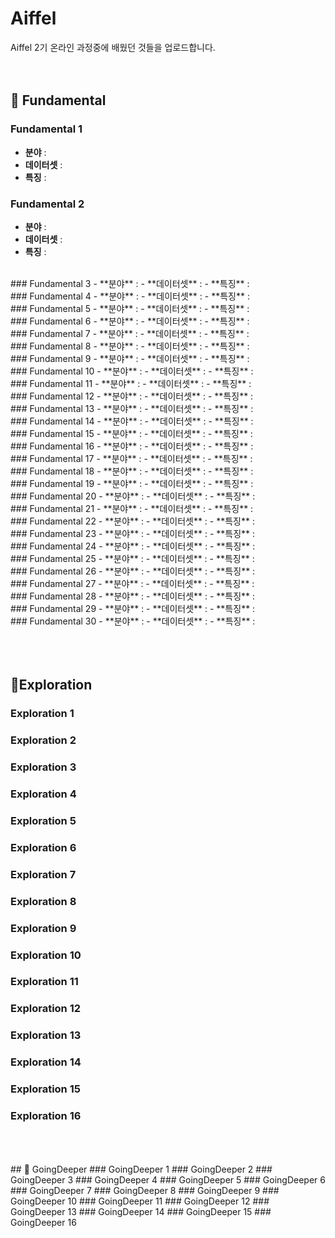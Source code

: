 # Aiffel
Aiffel 2기 온라인 과정중에 배웠던 것들을 업로드합니다.
<br/>
<br/>
<br/>

## 🔑 Fundamental

### Fundamental 1
- **분야** :
- **데이터셋** :
- **특징** :
### Fundamental 2
- **분야** :
- **데이터셋** :
- **특징** :
<br/>
### Fundamental 3
- **분야** :
- **데이터셋** :
- **특징** :
<br/>
### Fundamental 4
- **분야** :
- **데이터셋** :
- **특징** :
<br/>
### Fundamental 5
- **분야** :
- **데이터셋** :
- **특징** :
<br/>
### Fundamental 6
- **분야** :
- **데이터셋** :
- **특징** :
<br/>
### Fundamental 7
- **분야** :
- **데이터셋** :
- **특징** :
<br/>
### Fundamental 8
- **분야** :
- **데이터셋** :
- **특징** :
<br/>
### Fundamental 9
- **분야** :
- **데이터셋** :
- **특징** :
<br/>
### Fundamental 10
- **분야** :
- **데이터셋** :
- **특징** :
<br/>
### Fundamental 11
- **분야** :
- **데이터셋** :
- **특징** :
<br/>
### Fundamental 12
- **분야** :
- **데이터셋** :
- **특징** :
<br/>
### Fundamental 13
- **분야** :
- **데이터셋** :
- **특징** :
<br/>
### Fundamental 14
- **분야** :
- **데이터셋** :
- **특징** :
<br/>
### Fundamental 15
- **분야** :
- **데이터셋** :
- **특징** :
<br/>
### Fundamental 16
- **분야** :
- **데이터셋** :
- **특징** :
<br/>
### Fundamental 17
- **분야** :
- **데이터셋** :
- **특징** :
<br/>
### Fundamental 18
- **분야** :
- **데이터셋** :
- **특징** :
<br/>
### Fundamental 19
- **분야** :
- **데이터셋** :
- **특징** :
<br/>
### Fundamental 20
- **분야** :
- **데이터셋** :
- **특징** :
<br/>
### Fundamental 21
- **분야** :
- **데이터셋** :
- **특징** :
<br/>
### Fundamental 22
- **분야** :
- **데이터셋** :
- **특징** :
<br/>
### Fundamental 23
- **분야** :
- **데이터셋** :
- **특징** :
<br/>
### Fundamental 24
- **분야** :
- **데이터셋** :
- **특징** :
<br/>
### Fundamental 25
- **분야** :
- **데이터셋** :
- **특징** :
<br/>
### Fundamental 26
- **분야** :
- **데이터셋** :
- **특징** :
<br/>
### Fundamental 27
- **분야** :
- **데이터셋** :
- **특징** :
<br/>
### Fundamental 28
- **분야** :
- **데이터셋** :
- **특징** :
<br/>
### Fundamental 29
- **분야** :
- **데이터셋** :
- **특징** :
<br/>
### Fundamental 30
- **분야** :
- **데이터셋** :
- **특징** :
<br/>
<br/>
<br/>
<br/>

## 🍒Exploration

### Exploration 1
### Exploration 2
### Exploration 3
### Exploration 4
### Exploration 5
### Exploration 6
### Exploration 7
### Exploration 8
### Exploration 9
### Exploration 10
### Exploration 11
### Exploration 12
### Exploration 13
### Exploration 14
### Exploration 15
### Exploration 16

<br/>
<br/>
<br/>
## 🍑 GoingDeeper
### GoingDeeper 1
### GoingDeeper 2
### GoingDeeper 3
### GoingDeeper 4
### GoingDeeper 5
### GoingDeeper 6
### GoingDeeper 7
### GoingDeeper 8
### GoingDeeper 9
### GoingDeeper 10
### GoingDeeper 11
### GoingDeeper 12
### GoingDeeper 13
### GoingDeeper 14
### GoingDeeper 15
### GoingDeeper 16
